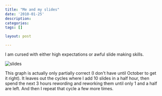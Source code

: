 ```yaml
---
title: "Me and my slides"
date: '2010-01-25'
description:
categories:
tags: []

layout: post

---
```

I am cursed with either high expectations or awful slide making skills.

![slides]({{paths.media}}/slides.png)

This graph is actually only partially correct (I don't have until October to get it right). It leaves out the cycles where I add 10 slides in a half hour, then spend the next 3 hours rewording and reworking them until only 1 and a half are left. And then I repeat that cycle a few more times.